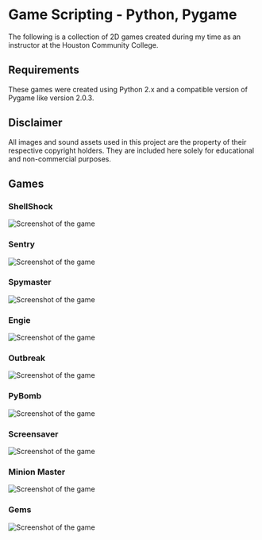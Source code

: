 # Game Scripting - Python, Pygame

The following is a collection of 2D games created during my time as an instructor at the Houston Community College.

## Requirements

These games were created using Python 2.x and a compatible version of Pygame like version 2.0.3.

## Disclaimer

All images and sound assets used in this project are the property of their respective copyright holders. They are included here solely for educational and non-commercial purposes.

## Games

### ShellShock
![Screenshot of the game](/HCC-python2.x/Examples/shellShock/shellShock.png)

### Sentry
![Screenshot of the game](/HCC-python2.x/Examples/sentry/sentry.png)

### Spymaster
![Screenshot of the game](/HCC-python2.x/Examples/spymaster/spymaster.png)

### Engie
![Screenshot of the game](/HCC-python2.x/Examples/engie/engie.png)

### Outbreak
![Screenshot of the game](/HCC-python2.x/Examples/Outbreak/Outbreak.png)

### PyBomb
![Screenshot of the game](/HCC-python2.x/Examples/pybomb/pybomb.png)

### Screensaver
![Screenshot of the game](/HCC-python2.x/Examples/screensaver/screensaver.png)

### Minion Master
![Screenshot of the game](/HCC-python2.x/Examples/necromancer/necromancer.png)

### Gems
![Screenshot of the game](/HCC-python2.x/Examples/gemstones/gemstones.png)
